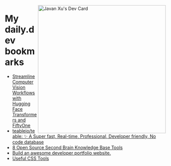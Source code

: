 
<a href="https://app.daily.dev/JavanXU"><img align="right" src="https://api.daily.dev/devcards/e45a150971844cd6959a94bb94e861ea.png?r=quw" width="400" alt="Javan Xu's Dev Card"/></a>

# My daily.dev bookmarks
<!-- daily.dev BOOKMARKS:START -->
- [Streamline Computer Vision Workflows with Hugging Face Transformers and FiftyOne](https://app.daily.dev/posts/21i84oke7?utm_source=rss&utm_medium=bookmarks&utm_campaign=6ueXw3FRNQzpNtewCDbI6)
- [teableio/teable: ✨ A Super fast, Real-time, Professional, Developer friendly, No code database](https://app.daily.dev/posts/MjZwrJH49?utm_source=rss&utm_medium=bookmarks&utm_campaign=6ueXw3FRNQzpNtewCDbI6)
- [8 Open Source Second Brain Knowledge Base Tools](https://app.daily.dev/posts/xLwI2d8uB?utm_source=rss&utm_medium=bookmarks&utm_campaign=6ueXw3FRNQzpNtewCDbI6)
- [Build an awesome developer portfolio website.](https://app.daily.dev/posts/boG6GC0u9?utm_source=rss&utm_medium=bookmarks&utm_campaign=6ueXw3FRNQzpNtewCDbI6)
- [Useful CSS Tools](https://app.daily.dev/posts/31peSJrjZ?utm_source=rss&utm_medium=bookmarks&utm_campaign=6ueXw3FRNQzpNtewCDbI6)
<!-- daily.dev BOOKMARKS:END -->
